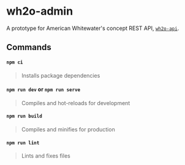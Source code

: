 # wh2o-admin

A prototype for American Whitewater's concept REST API, [`wh2o-api`](https://github.com/AmericanWhitewater/wh2o-api).

## Commands
#### `npm ci`
> Installs package dependencies

#### `npm run dev` or `npm run serve` 
> Compiles and hot-reloads for development

#### `npm run build`
> Compiles and minifies for production

#### `npm run lint`
> Lints and fixes files
